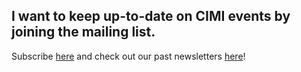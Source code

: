 ## I want to keep up-to-date on CIMI events by **joining the mailing list**.

Subscribe [here](#todo) and check out our past newsletters [here](#todo)!
